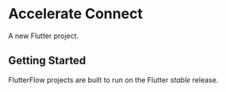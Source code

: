 # Accelerate Connect

A new Flutter project.

## Getting Started

FlutterFlow projects are built to run on the Flutter _stable_ release.
